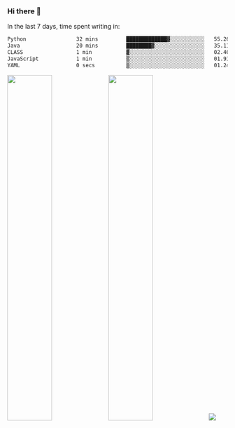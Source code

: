 ### Hi there 👋

In the last 7 days, time spent writing in:

<!--START_SECTION:waka-->

```txt
Python                32 mins         █████████████▓░░░░░░░░░░░   55.26 %
Java                  20 mins         ████████▓░░░░░░░░░░░░░░░░   35.11 %
CLASS                 1 min           ▓░░░░░░░░░░░░░░░░░░░░░░░░   02.46 %
JavaScript            1 min           ▒░░░░░░░░░░░░░░░░░░░░░░░░   01.91 %
YAML                  0 secs          ▒░░░░░░░░░░░░░░░░░░░░░░░░   01.24 %
```

<!--END_SECTION:waka-->

<img src="https://wakatime.com/share/@jimtje/5d0c92de-08f8-4a72-8f2f-6a9693d1e318.svg" width=45% height=45%> <img src="https://wakatime.com/share/@jimtje/501498ae-bda5-4da7-a89d-b40bcdd5556d.svg" width=45% height=45%>
![](https://hit.yhype.me/github/profile?user_id=43537315)
